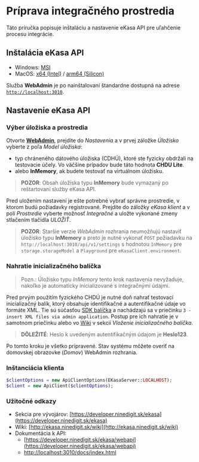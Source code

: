 # Príprava integračného prostredia

Táto príručka popisuje inštaláciu a nastavenie eKasa API pre uľahčenie procesu integrácie.

## Inštalácia eKasa API
 - Windows: [MSI](https://ekasa.ninedigit.sk/portos-ekasa-api-setup.latest.msi)
 - MacOS: [x64 (Intel)](https://ekasa.ninedigit.sk/portos-ekasa-api-setup.latest.osx-x64.pkg) / [arm64 (Silicon)](https://ekasa.ninedigit.sk/portos-ekasa-api-setup.latest.osx-arm64.pkg)

Služba **WebAdmin** je po nainštalovaní štandardne dostupná na adrese [`http://localhost:3010`](http://localhost:3010).

## Nastavenie eKasa API

### Výber úložiska a prostredia

Otvorte [**WebAdmin**](http://localhost:3010), prejdite do *Nastavenia* a v prvej záložke *Úložisko* vyberte z poľa *Model úložiska*:
 - typ chráneného dátového úložiska (CDHÚ), ktoré ste fyzicky obdržali na testovacie účely. Vo väčšine prípadov bude táto hodnota **CHDU Lite**.
 - alebo **InMemory**, ak budete testovať na virtuálnom úložisku.

 > **POZOR**: Obsah úložiska typu **InMemory** bude vymazaný po reštartovaní služby eKasa API.

Pred uložením nastavení je ešte potrebné vybrať správne prostredie, v ktorom budú požiadavky registrované. Prejdite do záložky *eKasa klient* a v poli *Prostredie* vyberte možnosť *Integračné* a uložte vykonané zmeny stlačením tlačidla *ULOŽIŤ*.

 > **POZOR**: Staršie verzie *WebAdmin* rozhrania neumožňujú nastaviť úložisko typu **InMemory** a preto je nutné vykonať `POST` požiadavku na `http://localhost:3010/api/v1/settings` s hodnotou `InMemory` pre `storage.storageModel` a `Playground` pre `eKasaClient.environment`.

### Nahratie inicializačného balíčka

> Pozn.: Úložisko typu *InMemory* tento krok nastavenia nevyžaduje, nakoľko je automaticky inicializované s integračnými údajmi.

Pred prvým použitím fyzického CHDÚ je nutné doň nahrať testovací inicializačný balík, ktorý obsahuje identifikačné a autentifikačné údaje vo formáte XML. Tie sú súčasťou [SDK balíčka](https://ekasa.ninedigit.sk/downloads/portos-ekasa-api-sdk.zip) a nachádzajú sa v priečinku `3 - insert XML files via admin application`. Postup pre ich nahratie je v samotnom priečinku alebo vo [Wiki](https://ekasa.ninedigit.sk/wiki/knowledge-base/instalacia-portos-ekasa-sluzby) v sekcií *Vloženie inicializačného balíčka*.

> **DÔLEŽITÉ**: Heslo k uvedeným autentifikačným údajom je **Heslo123**.

Po tomto kroku je všetko pripravené. Stav systému môžete overiť na domovskej obrazovke (*Domov*) WebAdmin rozhrania.

### Inštanciácia klienta

```php
$clientOptions = new ApiClientOptions(EKasaServer::LOCALHOST);
$client = new ApiClient($clientOptions);
```

### Užitočné odkazy
 - Sekcia pre vývojárov: [https://developer.ninedigit.sk/ekasa](https://developer.ninedigit.sk/ekasa)
 - Wiki: [http://ekasa.ninedigit.sk/wiki](http://ekasa.ninedigit.sk/wiki)
 - Dokumentácia k API:
    - [https://developer.ninedigit.sk/ekasa/webapi](https://developer.ninedigit.sk/ekasa/webapi)
    - [http://localhost:3010/docs/index.html](http://localhost:3010/docs/index.html)